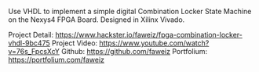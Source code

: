 Use VHDL to implement a simple digital Combination Locker State Machine on the Nexys4 FPGA Board. Designed in Xilinx Vivado.

Project Detail: https://www.hackster.io/faweiz/fpga-combination-locker-vhdl-9bc475
Project Video: https://www.youtube.com/watch?v=76s_FpcsXcY
Github: https://github.com/faweiz
Portfolium: https://portfolium.com/faweiz
